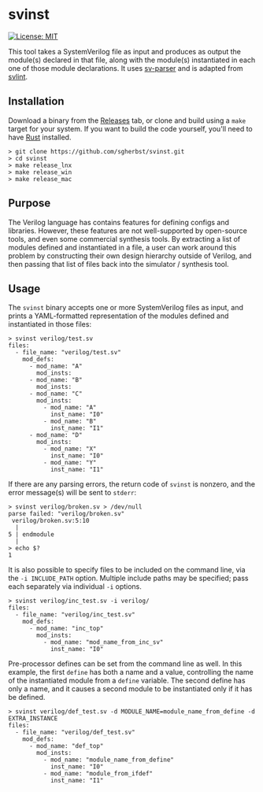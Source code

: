 # svinst

[![License: MIT](https://img.shields.io/badge/License-MIT-yellow.svg)](https://opensource.org/licenses/MIT)

This tool takes a SystemVerilog file as input and produces as output the module(s) declared in that file, along with the module(s) instantiated in each one of those module declarations.  It uses [sv-parser](https://github.com/dalance/sv-parser) and is adapted from [svlint](https://github.com/dalance/svlint).

## Installation

Download a binary from the [Releases](https://github.com/sgherbst/svinst/releases) tab, or clone and build using a ``make`` target for your system.  If you want to build the code yourself, you'll need to have [Rust](https://www.rust-lang.org/tools/install) installed.

```shell
> git clone https://github.com/sgherbst/svinst.git
> cd svinst
> make release_lnx
> make release_win
> make release_mac
```

## Purpose

The Verilog language has contains features for defining configs and libraries.  However, these features are not well-supported by open-source tools, and even some commercial synthesis tools.  By extracting a list of modules defined and instantiated in a file, a user can work around this problem by constructing their own design hierarchy outside of Verilog, and then passing that list of files back into the simulator / synthesis tool.

## Usage

The ``svinst`` binary accepts one or more SystemVerilog files as input, and prints a YAML-formatted representation of the modules defined and instantiated in those files:

```shell
> svinst verilog/test.sv
files:
  - file_name: "verilog/test.sv"
    mod_defs:
      - mod_name: "A"
        mod_insts:
      - mod_name: "B"
        mod_insts:
      - mod_name: "C"
        mod_insts:
          - mod_name: "A"
            inst_name: "I0"
          - mod_name: "B"
            inst_name: "I1"
      - mod_name: "D"
        mod_insts:
          - mod_name: "X"
            inst_name: "I0"
          - mod_name: "Y"
            inst_name: "I1"
```

If there are any parsing errors, the return code of ``svinst`` is nonzero, and the error message(s) will be sent to ``stderr``:

```shell
> svinst verilog/broken.sv > /dev/null
parse failed: "verilog/broken.sv"
 verilog/broken.sv:5:10
  |
5 | endmodule
  |
> echo $?
1
```

It is also possible to specify files to be included on the command line, via the ``-i INCLUDE_PATH`` option.  Multiple include paths may be specified; pass each separately via individual ``-i`` options.

```shell
> svinst verilog/inc_test.sv -i verilog/
files:
  - file_name: "verilog/inc_test.sv"
    mod_defs:
      - mod_name: "inc_top"
        mod_insts:
          - mod_name: "mod_name_from_inc_sv"
            inst_name: "I0"
```

Pre-processor defines can be set from the command line as well.  In this example, the first ``define`` has both a name and a value, controlling the name of the instantiated module from a ``define`` variable.  The second define has only a name, and it causes a second module to be instantiated only if it has be defined.

```shell
> svinst verilog/def_test.sv -d MODULE_NAME=module_name_from_define -d EXTRA_INSTANCE
files:
  - file_name: "verilog/def_test.sv"
    mod_defs:
      - mod_name: "def_top"
        mod_insts:
          - mod_name: "module_name_from_define"
            inst_name: "I0"
          - mod_name: "module_from_ifdef"
            inst_name: "I1"
```
